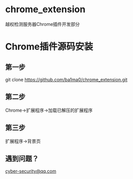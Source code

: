 # chrome_extension
越权检测服务器Chrome插件开发部分

# Chrome插件源码安装
## 第一步
git clone https://github.com/ba1ma0/chrome_extension.git
## 第二步
Chrome->扩展程序->加载已解压的扩展程序
## 第三步
扩展程序->背景页

## 遇到问题？
cyber-security@qq.com